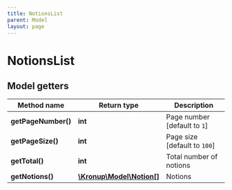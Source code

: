 ```yaml
---
title: NotionsList
parent: Model
layout: page
---
```


# NotionsList

## Model getters

Method name | Return type | Description
------------ | ------------- | -------------
**getPageNumber()** | **int** | Page number [default to `1`]
**getPageSize()** | **int** | Page size [default to `100`]
**getTotal()** | **int** | Total number of notions
**getNotions()** | [**\Kronup\Model\Notion[]**](../Notion) | Notions

